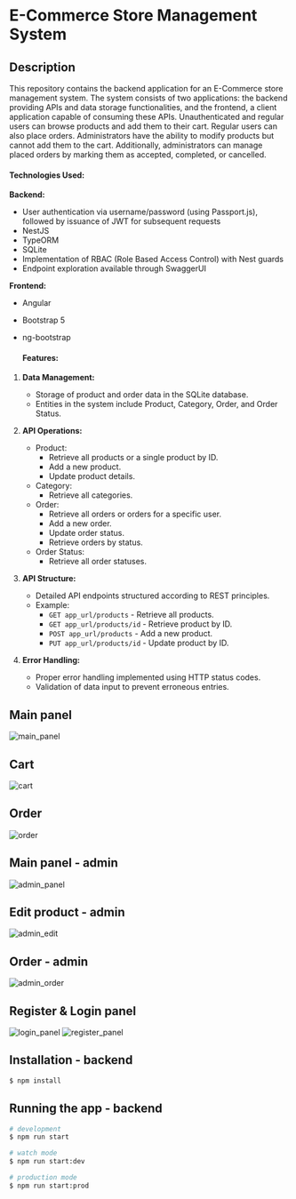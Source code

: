 # E-Commerce Store Management System

## Description
This repository contains the backend application for an E-Commerce store management system. The system consists of two applications: the backend providing APIs and data storage functionalities, and the frontend, a client application capable of consuming these APIs. Unauthenticated and regular users can browse products and add them to their cart. Regular users can also place orders. Administrators have the ability to modify products but cannot add them to the cart. Additionally, administrators can manage placed orders by marking them as accepted, completed, or cancelled.

#### Technologies Used:

**Backend:**
- User authentication via username/password (using Passport.js), followed by issuance of JWT for subsequent requests
- NestJS
- TypeORM
- SQLite
- Implementation of RBAC (Role Based Access Control) with Nest guards
- Endpoint exploration available through SwaggerUI

**Frontend:**
- Angular
- Bootstrap 5
- ng-bootstrap
  
  #### Features:

1. **Data Management:**
   - Storage of product and order data in the SQLite database.
   - Entities in the system include Product, Category, Order, and Order Status.

2. **API Operations:**
   - Product:
     - Retrieve all products or a single product by ID.
     - Add a new product.
     - Update product details.
   - Category:
     - Retrieve all categories.
   - Order:
     - Retrieve all orders or orders for a specific user.
     - Add a new order.
     - Update order status.
     - Retrieve orders by status.
   - Order Status:
     - Retrieve all order statuses.

3. **API Structure:**
   - Detailed API endpoints structured according to REST principles.
   - Example: 
     - `GET app_url/products` - Retrieve all products.
     - `GET app_url/products/id` - Retrieve product by ID.
     - `POST app_url/products` - Add a new product.
     - `PUT app_url/products/id` - Update product by ID.

4. **Error Handling:**
   - Proper error handling implemented using HTTP status codes.
   - Validation of data input to prevent erroneous entries.


## Main panel
![main_panel](https://github.com/michalf1703/OnlineShop/assets/126731293/377ae192-6225-4535-a998-c3eb6a842180)

## Cart
![cart](https://github.com/michalf1703/OnlineShop/assets/126731293/6bb28add-bec6-40b6-bf48-2db3919746af)

## Order
![order](https://github.com/michalf1703/OnlineShop/assets/126731293/9f22d06c-4257-40ce-a092-79206efc6940)

## Main panel - admin
![admin_panel](https://github.com/michalf1703/OnlineShop/assets/126731293/e93ce0b9-2689-4a49-9ea3-b3c5a138b40f)

## Edit product - admin
![admin_edit](https://github.com/michalf1703/OnlineShop/assets/126731293/372b38d1-cba9-434c-b5f1-70288b257d1f)

## Order - admin
![admin_order](https://github.com/michalf1703/OnlineShop/assets/126731293/438e23a4-fcd4-4fa3-95e6-157240c9d503)

## Register & Login panel 
![login_panel](https://github.com/michalf1703/OnlineShop/assets/126731293/218aceb1-66af-417f-81db-621bc965f0bc)
![register_panel](https://github.com/michalf1703/OnlineShop/assets/126731293/74c51f2d-1854-4349-b9ce-5f231dc297ca)


## Installation - backend

```bash
$ npm install
```

## Running the app - backend 

```bash
# development
$ npm run start

# watch mode
$ npm run start:dev

# production mode
$ npm run start:prod
```


